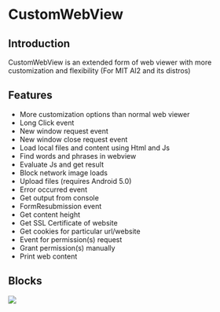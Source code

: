 # CustomWebView
## Introduction
CustomWebView is an extended form of web viewer with more customization and flexibility (For MIT AI2 and its distros)

## Features
- More customization options than normal web viewer
- Long Click event
- New window request event
- New window close request event
- Load local files and content using Html and Js
- Find words and phrases in webview
- Evaluate Js and get result
- Block network image loads
- Upload files (requires Android 5.0)
- Error occurred event
- Get output from console
- FormResubmission event
- Get content height
- Get SSL Certificate of website
- Get cookies for particular url/website
- Event for permission(s) request
- Grant permission(s) manually
- Print web content

## Blocks

<img src="https://kodular-community.s3.dualstack.eu-west-1.amazonaws.com/original/3X/5/e/5eed2dfc182329af169cb3879b6f4b751d38eec3.png">

